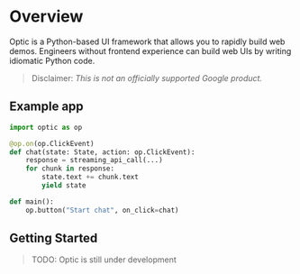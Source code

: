 # Overview

Optic is a Python-based UI framework that allows you to rapidly build web demos. Engineers without frontend experience can build web UIs by writing idiomatic Python code.

> Disclaimer: *This is not an officially supported Google product.*

## Example app

```python
import optic as op

@op.on(op.ClickEvent)
def chat(state: State, action: op.ClickEvent):
    response = streaming_api_call(...)
    for chunk in response:
        state.text += chunk.text
        yield state

def main():
    op.button("Start chat", on_click=chat)
```

## Getting Started

> TODO: Optic is still under development